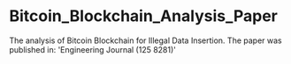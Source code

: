# Bitcoin_Blockchain_Analysis_Paper
The analysis of Bitcoin Blockchain for Illegal Data Insertion. 
The paper was published in:
'Engineering Journal (125 8281)'
